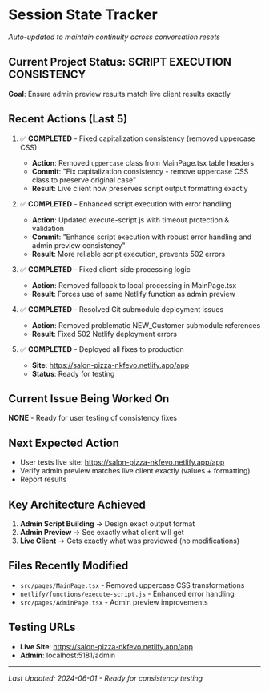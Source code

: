 # Session State Tracker
*Auto-updated to maintain continuity across conversation resets*

## Current Project Status: SCRIPT EXECUTION CONSISTENCY 
**Goal**: Ensure admin preview results match live client results exactly

## Recent Actions (Last 5)
1. ✅ **COMPLETED** - Fixed capitalization consistency (removed uppercase CSS)
   - **Action**: Removed `uppercase` class from MainPage.tsx table headers
   - **Commit**: "Fix capitalization consistency - remove uppercase CSS class to preserve original case"
   - **Result**: Live client now preserves script output formatting exactly

2. ✅ **COMPLETED** - Enhanced script execution with error handling  
   - **Action**: Updated execute-script.js with timeout protection & validation
   - **Commit**: "Enhance script execution with robust error handling and admin preview consistency"
   - **Result**: More reliable script execution, prevents 502 errors

3. ✅ **COMPLETED** - Fixed client-side processing logic
   - **Action**: Removed fallback to local processing in MainPage.tsx 
   - **Result**: Forces use of same Netlify function as admin preview

4. ✅ **COMPLETED** - Resolved Git submodule deployment issues
   - **Action**: Removed problematic NEW_Customer submodule references
   - **Result**: Fixed 502 Netlify deployment errors

5. ✅ **COMPLETED** - Deployed all fixes to production
   - **Site**: https://salon-pizza-nkfevo.netlify.app/app
   - **Status**: Ready for testing

## Current Issue Being Worked On
**NONE** - Ready for user testing of consistency fixes

## Next Expected Action
- User tests live site: https://salon-pizza-nkfevo.netlify.app/app  
- Verify admin preview matches live client exactly (values + formatting)
- Report results

## Key Architecture Achieved
1. **Admin Script Building** → Design exact output format
2. **Admin Preview** → See exactly what client will get  
3. **Live Client** → Gets exactly what was previewed (no modifications)

## Files Recently Modified
- `src/pages/MainPage.tsx` - Removed uppercase CSS transformations
- `netlify/functions/execute-script.js` - Enhanced error handling
- `src/pages/AdminPage.tsx` - Admin preview improvements

## Testing URLs
- **Live Site**: https://salon-pizza-nkfevo.netlify.app/app
- **Admin**: localhost:5181/admin

---
*Last Updated: 2024-06-01 - Ready for consistency testing* 